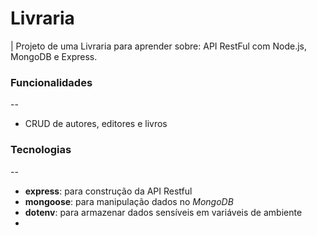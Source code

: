 # Livraria
| Projeto de uma Livraria para aprender sobre: API RestFul com Node.js, MongoDB e Express.

### Funcionalidades
--
- CRUD de autores, editores e livros

### Tecnologias
--
- **express**: para construção da API Restful
- **mongoose**: para manipulação dados no *MongoDB*
- **dotenv**: para armazenar dados sensíveis em variáveis de ambiente
- 

